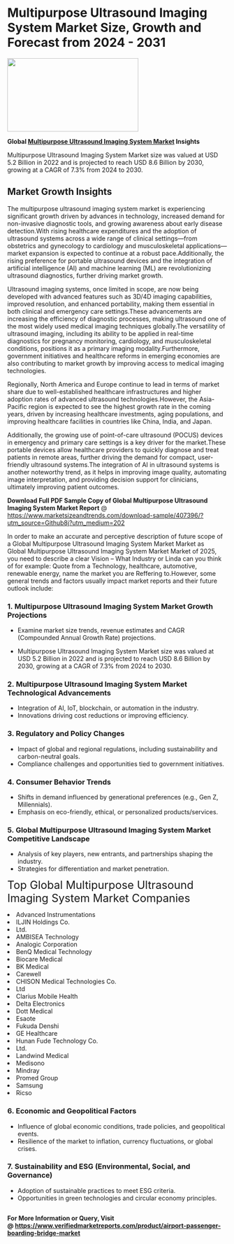 <H1>Multipurpose Ultrasound Imaging System Market Size, Growth and Forecast from 2024 - 2031</H1><img class="aligncenter size-medium wp-image-584254" src="https://thirdeyenews.in/wp-content/uploads/2024/09/Global-Market-Research-300x168.jpeg" alt="" width="300" height="168" /><p><strong>Global&nbsp;<a href="https://www.marketsizeandtrends.com/download-sample/407396/?utm_source=Github8j?utm_medium=202">Multipurpose Ultrasound Imaging System Market</a> Insights</strong></p><p>Multipurpose Ultrasound Imaging System Market size was valued at USD 5.2 Billion in 2022 and is projected to reach USD 8.6 Billion by 2030, growing at a CAGR of 7.3% from 2024 to 2030.</p><p><h2>Market Growth Insights</h2> <p>The multipurpose ultrasound imaging system market is experiencing significant growth driven by advances in technology, increased demand for non-invasive diagnostic tools, and growing awareness about early disease detection.With rising healthcare expenditures and the adoption of ultrasound systems across a wide range of clinical settings—from obstetrics and gynecology to cardiology and musculoskeletal applications—market expansion is expected to continue at a robust pace.Additionally, the rising preference for portable ultrasound devices and the integration of artificial intelligence (AI) and machine learning (ML) are revolutionizing ultrasound diagnostics, further driving market growth.</p> <p>Ultrasound imaging systems, once limited in scope, are now being developed with advanced features such as 3D/4D imaging capabilities, improved resolution, and enhanced portability, making them essential in both clinical and emergency care settings.These advancements are increasing the efficiency of diagnostic processes, making ultrasound one of the most widely used medical imaging techniques globally.The versatility of ultrasound imaging, including its ability to be applied in real-time diagnostics for pregnancy monitoring, cardiology, and musculoskeletal conditions, positions it as a primary imaging modality.Furthermore, government initiatives and healthcare reforms in emerging economies are also contributing to market growth by improving access to medical imaging technologies.</p> <p>Regionally, North America and Europe continue to lead in terms of market share due to well-established healthcare infrastructures and higher adoption rates of advanced ultrasound technologies.However, the Asia-Pacific region is expected to see the highest growth rate in the coming years, driven by increasing healthcare investments, aging populations, and improving healthcare facilities in countries like China, India, and Japan.</p> <p>Additionally, the growing use of point-of-care ultrasound (POCUS) devices in emergency and primary care settings is a key driver for the market.These portable devices allow healthcare providers to quickly diagnose and treat patients in remote areas, further driving the demand for compact, user-friendly ultrasound systems.The integration of AI in ultrasound systems is another noteworthy trend, as it helps in improving image quality, automating image interpretation, and providing decision support for clinicians, ultimately improving patient outcomes.</p> <p><span class=""><strong>Download Full PDF Sample Copy of Global Multipurpose Ultrasound Imaging System Market Report</strong> @ <a href="https://www.marketsizeandtrends.com/download-sample/407396/?utm_source=Github8j?utm_medium=202" target="_blank">https://www.marketsizeandtrends.com/download-sample/407396/?utm_source=Github8j?utm_medium=202</a></span></p><p>In order to make an accurate and perceptive description of future scope of a Global&nbsp;Multipurpose Ultrasound Imaging System Market Market as Global&nbsp;Multipurpose Ultrasound Imaging System Market Market of 2025, you need to describe a clear Vision &ndash; What Industry or Linda can you think of for example: Quote from a Technology, healthcare, automotive, renewable energy, name the market you are Reffering to.However, some general trends and factors usually impact market reports and their future outlook include:</p><h3>1.&nbsp;<strong>Multipurpose Ultrasound Imaging System Market Growth Projections</strong></h3><ul><li>Examine market size trends, revenue estimates and CAGR (Compounded Annual Growth Rate) projections.</li><li><p>Multipurpose Ultrasound Imaging System Market size was valued at USD 5.2 Billion in 2022 and is projected to reach USD 8.6 Billion by 2030, growing at a CAGR of 7.3% from 2024 to 2030.</p></li></ul><h3>2.&nbsp;<strong>Multipurpose Ultrasound Imaging System Market Technological Advancements</strong></h3><ul><li>Integration of AI, IoT, blockchain, or automation in the industry.</li><li>Innovations driving cost reductions or improving efficiency.</li></ul><h3>3.&nbsp;<strong>Regulatory and Policy Changes</strong></h3><ul><li>Impact of global and regional regulations, including sustainability and carbon-neutral goals.</li><li>Compliance challenges and opportunities tied to government initiatives.</li></ul><h3>4.&nbsp;<strong>Consumer Behavior Trends</strong></h3><ul><li>Shifts in demand influenced by generational preferences (e.g., Gen Z, Millennials).</li><li>Emphasis on eco-friendly, ethical, or personalized products/services.</li></ul><h3>5.&nbsp;<strong>Global Multipurpose Ultrasound Imaging System Market Competitive Landscape</strong></h3><ul><li>Analysis of key players, new entrants, and partnerships shaping the industry.</li><li>Strategies for differentiation and market penetration.</li></ul><p data-pm-slice="1 1 []"><span style="color: inherit; font-family: inherit; font-size: 25px;">Top Global Multipurpose Ultrasound Imaging System Market Companies</span></p><div class="" data-test-id=""><p><li>Advanced Instrumentations</li><li> ILJIN Holdings Co.</li><li> Ltd.</li><li> AMBISEA Technology</li><li> Analogic Corporation</li><li> BenQ Medical Technology</li><li> Biocare Medical</li><li> BK Medical</li><li> Carewell</li><li> CHISON Medical Technologies Co.</li><li> Ltd</li><li> Clarius Mobile Health</li><li> Delta Electronics</li><li> Dott Medical</li><li> Esaote</li><li> Fukuda Denshi</li><li> GE Healthcare</li><li> Hunan Fude Technology Co.</li><li> Ltd.</li><li> Landwind Medical</li><li> Medisono</li><li> Mindray</li><li> Promed Group</li><li> Samsung</li><li> Ricso</li></p></div><h3>6.&nbsp;<strong>Economic and Geopolitical Factors</strong></h3><ul><li>Influence of global economic conditions, trade policies, and geopolitical events.</li><li>Resilience of the market to inflation, currency fluctuations, or global crises.</li></ul><h3>7.&nbsp;<strong>Sustainability and ESG (Environmental, Social, and Governance)</strong></h3><ul><li>Adoption of sustainable practices to meet ESG criteria.</li><li>Opportunities in green technologies and circular economy principles.</li></ul><h2><strong style="font-size: 14px;">For More Information or Query, Visit @&nbsp;</strong><a style="background-color: #ffffff; font-size: 14px;" href="https://www.marketsizeandtrends.com/report/multipurpose-ultrasound-imaging-system-market/" target="_blank">https://www.verifiedmarketreports.com/product/airport-passenger-boarding-bridge-market</a></h2>
